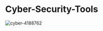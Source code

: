 # Cyber-Security-Tools
![cyber-4188762](https://github.com/a0LoNeDaRK-01/Cyber-Security-Tools/assets/130088784/2759bf4f-34d5-40ac-a2b9-a6207f32d016)
